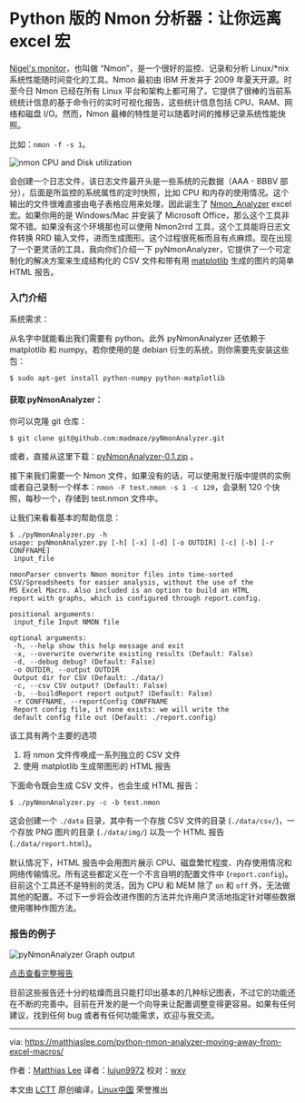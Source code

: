 Python 版的 Nmon 分析器：让你远离 excel 宏
======

[Nigel's monitor][1]，也叫做 “Nmon”，是一个很好的监控、记录和分析 Linux/*nix 系统性能随时间变化的工具。Nmon 最初由 IBM 开发并于 2009 年夏天开源。时至今日 Nmon 已经在所有 Linux 平台和架构上都可用了。它提供了很棒的当前系统统计信息的基于命令行的实时可视化报告，这些统计信息包括 CPU、RAM、网络和磁盘 I/O。然而，Nmon 最棒的特性是可以随着时间的推移记录系统性能快照。

比如：`nmon -f -s 1`。

![nmon CPU and Disk utilization][2]

会创建一个日志文件，该日志文件最开头是一些系统的元数据（AAA - BBBV 部分），后面是所监控的系统属性的定时快照，比如 CPU 和内存的使用情况。这个输出的文件很难直接由电子表格应用来处理，因此诞生了 [Nmon_Analyzer][3] excel 宏。如果你用的是 Windows/Mac 并安装了 Microsoft Office，那么这个工具非常不错。如果没有这个环境那也可以使用 Nmon2rrd 工具，这个工具能将日志文件转换 RRD 输入文件，进而生成图形。这个过程很死板而且有点麻烦。现在出现了一个更灵活的工具，我向你们介绍一下 pyNmonAnalyzer，它提供了一个可定制化的解决方案来生成结构化的 CSV 文件和带有用 [matplotlib][4] 生成的图片的简单 HTML 报告。

### 入门介绍

系统需求：

从名字中就能看出我们需要有 python。此外 pyNmonAnalyzer 还依赖于 matplotlib 和 numpy。若你使用的是 debian 衍生的系统，则你需要先安装这些包：

```
$ sudo apt-get install python-numpy python-matplotlib
```

#### 获取 pyNmonAnalyzer：

你可以克隆 git 仓库：

```
$ git clone git@github.com:madmaze/pyNmonAnalyzer.git
```

或者，直接从这里下载：[pyNmonAnalyzer-0.1.zip][5] 。

接下来我们需要一个 Nmon 文件，如果没有的话，可以使用发行版中提供的实例或者自己录制一个样本：`nmon -F test.nmon -s 1 -c 120`，会录制 120 个快照，每秒一个，存储到 test.nmon 文件中。

让我们来看看基本的帮助信息：

```
$ ./pyNmonAnalyzer.py -h
usage: pyNmonAnalyzer.py [-h] [-x] [-d] [-o OUTDIR] [-c] [-b] [-r CONFFNAME]
 input_file

nmonParser converts Nmon monitor files into time-sorted
CSV/Spreadsheets for easier analysis, without the use of the
MS Excel Macro. Also included is an option to build an HTML
report with graphs, which is configured through report.config.

positional arguments:
 input_file Input NMON file

optional arguments:
 -h, --help show this help message and exit
 -x, --overwrite overwrite existing results (Default: False)
 -d, --debug debug? (Default: False)
 -o OUTDIR, --output OUTDIR
 Output dir for CSV (Default: ./data/)
 -c, --csv CSV output? (Default: False)
 -b, --buildReport report output? (Default: False)
 -r CONFFNAME, --reportConfig CONFFNAME
 Report config file, if none exists: we will write the
 default config file out (Default: ./report.config)
```

该工具有两个主要的选项

1. 将 nmon 文件传唤成一系列独立的 CSV 文件
2. 使用 matplotlib 生成带图形的 HTML 报告


下面命令既会生成 CSV 文件，也会生成 HTML 报告：

```
$ ./pyNmonAnalyzer.py -c -b test.nmon
```

这会创建一个 `./data` 目录，其中有一个存放 CSV 文件的目录 (`./data/csv/`)，一个存放 PNG 图片的目录 (`./data/img/`) 以及一个 HTML 报告 (`./data/report.html`)。

默认情况下，HTML 报告中会用图片展示 CPU、磁盘繁忙程度、内存使用情况和网络传输情况。所有这些都定义在一个不言自明的配置文件中 (`report.config`)。目前这个工具还不是特别的灵活，因为 CPU 和 MEM 除了 `on` 和 `off` 外，无法做其他的配置。不过下一步将会改进作图的方法并允许用户灵活地指定针对哪些数据使用哪种作图方法。

### 报告的例子

![pyNmonAnalyzer Graph output][6]

[点击查看完整报告][7]

目前这些报告还十分的枯燥而且只能打印出基本的几种标记图表，不过它的功能还在不断的完善中。目前在开发的是一个向导来让配置调整变得更容易。如果有任何建议，找到任何 bug 或者有任何功能需求，欢迎与我交流。

--------------------------------------------------------------------------------

via: https://matthiaslee.com/python-nmon-analyzer-moving-away-from-excel-macros/

作者：[Matthias Lee][a]
译者：[lujun9972](https://github.com/lujun9972)
校对：[wxy](https://github.com/wxy)

本文由 [LCTT](https://github.com/LCTT/TranslateProject) 原创编译，[Linux中国](https://linux.cn/) 荣誉推出

[a]:https://matthiaslee.com/
[1]:http://nmon.sourceforge.net/
[2]:https://matthiaslee.com//content/images/2015/06/nmon_cpudisk.png
[3]:http://www.ibm.com/developerworks/wikis/display/WikiPtype/nmonanalyser
[4]:http://matplotlib.org/
[5]:https://github.com/madmaze/pyNmonAnalyzer/blob/master/release/pyNmonAnalyzer-0.1.zip?raw=true
[6]:https://matthiaslee.com//content/images/2017/04/teaser-short_0.png (pyNmonAnalyzer Graph output)
[7]:http://matthiaslee.com/pub/pyNmonAnalyzer/data/report.html
